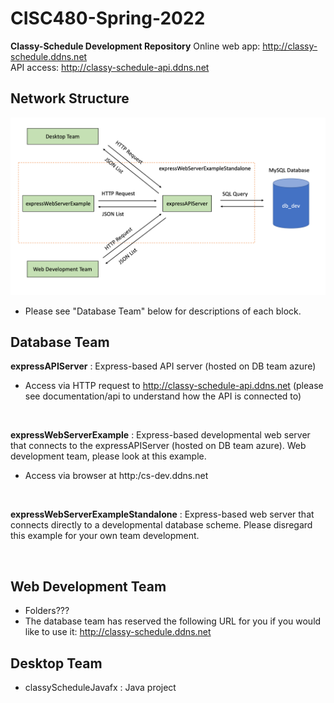 # CISC480-Spring-2022
**Classy-Schedule Development Repository**
Online web app: http://classy-schedule.ddns.net </br>
API access: http://classy-schedule-api.ddns.net

## Network Structure
![Alt text](documentation/classy-schedule-network-layout.png?raw=true "Title")
- Please see "Database Team" below for descriptions of each block. 

## Database Team
**expressAPIServer** : Express-based API server (hosted on DB team azure)
  - Access via HTTP request to http://classy-schedule-api.ddns.net (please see documentation/api to understand how the API is connected to)

</br>

**expressWebServerExample** : Express-based developmental web server that connects to the expressAPIServer (hosted on DB team azure). Web development team, please look at this example.
  - Access via browser at http:/cs-dev.ddns.net

</br>

**expressWebServerExampleStandalone** : Express-based web server that connects directly to a developmental database scheme. Please disregard this example for your own team development.

</br>

## Web Development Team
- Folders???
- The database team has reserved the following URL for you if you would like to use it: http://classy-schedule.ddns.net

## Desktop Team
- classyScheduleJavafx : Java project
